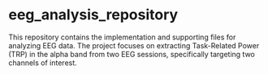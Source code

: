 # eeg_analysis_repository
This repository contains the implementation and supporting files for analyzing EEG data. The project focuses on extracting Task-Related Power (TRP) in the alpha band from two EEG sessions, specifically targeting two channels of interest.
